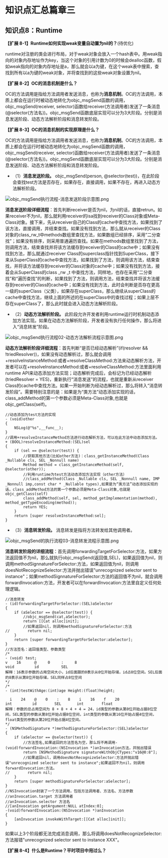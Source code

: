 # 知识点汇总篇章三

## 知识点8：Runtime

**【扩展 8-1】Runtime如何实现weak变量自动置为nil的？**(待优化)

runtime对注册的类会进行布局，对于weak对象会放入一个hash表中。用weak指向的对象内存地址作为key，当这个对象的引用计数为0的时候会dealloc函数，假如weak指向的对象内存地址是a，那么就会以a为键，在这个weak表中搜索，查找到所有以a为键的weak对象，并将查找到的这些weak对象设置为nil。

**【扩展 8-2】OC的消息机制是什么？**

OC的方法调用是指给方法调用者发送消息，也称为**消息机制**。OC的方法调用，本质上都会在运行时被动态地转化为objc_msgSend函数的调用，objc_msgSend(receiver, selector)函数给receiver(方法调用者)发送了一条消息(@selector(方法名))。objc_msgSend函数底层实现可以分为3大阶段。分别是消息发送阶段、动态方法解析阶段和消息转发阶段。


**【扩展 8-3】OC的消息机制的实现原理是什么？**

OC的方法调用是指给方法调用者发送消息，也称为**消息机制**。OC的方法调用，本质上都会在运行时被动态地转化为objc_msgSend函数的调用，objc_msgSend(receiver, selector)函数给receiver(方法调用者)发送了一条消息(@selector(方法名))。objc_msgSend函数底层实现可以分为3大阶段。分别是消息发送阶段、动态方法解析阶段和消息转发阶段。

* （1）**消息发送阶段。**  objc_msgSend(person, @selector(test))，在此阶段会查找test方法是否存在，如果存在，直接调用，如果不存在，再进入动态方法解析阶段。

![objc_msgSend执行流程-消息发送阶段示意图.png](https://upload-images.jianshu.io/upload_images/4164292-f7eb12d7a09294a5.png?imageMogr2/auto-orient/strip%7CimageView2/2/w/1240)

**消息发送阶段详细流程**：首先判断receiver是否为nil，为nil的话，直接retrun。如果receiver不为nil，那么就利用receiver的isa找到receiver的Class对象或Meta-Class对象。接下来，先从receiver自己的Class的cache中查找方法，如果找到了该方法，直接调用，并结束查找。如果没有找到方法，那么就从receiver的Class对象的class_rw_t中methods数组里查找方法，如果数组已经排序，采用“二分查找”；如果没有排序，则采用普通遍历查找。如果在methods数组里找到了方法，则调用方法，结束查找并将该方法缓存到receiver的Class的cache中；如果没有找到方法，那么就通过receiver Class的superclass指针找到SuperClass，接下来从SuperClass的cache中查找方法，如果找到了方法，则调用该方法，结束查找，并将该方法缓存到receiver的Class对象的cache中；如果没有找到方法，接着会从SuperClass的class _rw _t 中查找方法，同样地，也存在采用“二分查找”和“遍历查找”的判断，如果找到了方法，则调用方法，结束查找并将该方法缓存到receiver的Class的cache中；如果没有找到方法，此时会判断是否存在更高一级的superClass（父类），如果存在superClass，那么继续从superClass的cache中查找方法，继续上面的所述的在superClass中的查找过程；如果上层不存在superClass了，那么此时就会进入动态方法解析阶段。

* （2）**动态方法解析阶段。**  此阶段允许开发者利用runtime运行时机制动态添加方法实现。如果在动态方法解析阶段，开发者没有执行任何操作，那么将进入“消息转发”阶段。

![objc_msgSend执行流程02-动态方法解析流程示意图.png](https://upload-images.jianshu.io/upload_images/4164292-0b4dc6651b207d00.png?imageMogr2/auto-orient/strip%7CimageView2/2/w/1240)

**动态方法解析阶段详细流程**：首先判断“是否已经动态解析”(if(resolver && !triedResolver))，如果没有动态解析过，那么就会调用+resolveInstanceMethod:或者+resolveClassMethod:方法来动态解析方法，开发者可以在+resolveInstanceMethod:或者+resolveClassMethod:方法里面利用runtime API来动态添加方法实现；动态解析完成后，会标记为已经动态解析(triedResolver = YES)，重新执行“消息发送”的流程，也就是重新从receiver Class的cache中查找方法。如果一开始判断为经动态解析过，那么将转入“消息转发阶段”。需要特别注意的是：如果是为“类方法”动态添加实现的话，class_addMethod的第一个参数必须是Meta-Class对象,也就是objc_getClass(self)。

```
//动态添加为test方法的实现
- (void)other
{
    NSLog(@"%s",__func__);
}
//调用+resolveInstanceMethod方法进行动态解析方法，可以在此方法中动态添加方法。
+ (BOOL)resolveInstanceMethod:(SEL)sel
{
    if (sel == @selector(test)) {
        //获取其他方法(比如other方法)：class_getInstanceMethod(Class _Nullable cls, SEL _Nonnull name)
        Method method = class_getInstanceMethod(self, @selector(other));
        //利用runtime为test方法动态添加方法实现（other方法）
        //class_addMethod(Class _Nullable cls, SEL _Nonnull name, IMP _Nonnull imp,const char * _Nullable types),如果是为“类方法”动态添加实现的话，class_addMethod方法的第一个参数必须是Meta-Class对象,也就是objc_getClass(self)
        class_addMethod(self, sel, method_getImplementation(method), method_getTypeEncoding(method));
        return YES;
    }
    return [super resolveInstanceMethod:sel];
}
```

* （3）**消息转发阶段。**  消息转发是指将方法转发给其他调用者。

![objc_msgSend的执行流程03-消息转发流程示意图.png](https://upload-images.jianshu.io/upload_images/4164292-9b726d453273809c.png?imageMogr2/auto-orient/strip%7CimageView2/2/w/1240)

**消息转发阶段的详细流程**：首先调用forwardingTargetForSelector:方法，如果方法返回值不为nil，那么就执行objc_msgSend(返回值,SEL)，如果返回值为nil，则调用methodSignnatureForSelector:方法，如果返回值为nil，则调用doesNotRecognizeSelector:方法并抛出错误"unrecognized selector sent to instance"；如果methodSignnatureForSelector:方法的返回值不为nil，就会调用forwardInvocation:方法，开发者可以在forwardInvocation:方法里自定义任何处理逻辑。

```
//消息转发
- (id)forwardingTargetForSelector:(SEL)aSelector
{
    if (aSelector == @selector(test)) {
        //objc_msgSend(cat,aSelector);
        return [[Cat alloc]init];
        //如果返回nil，则调用methodSignatureForSelector:方法
//        return nil;
    }
    return [super forwardingTargetForSelector:aSelector];
}
//方法签名：返回值类型、参数类型
/*
- (void) test;
v    16      @     0     :     8
void         id          SEL
解释：16表示参数的占用空间大小，id后面跟的0表示从0位开始存储，id占8位空间。SEL后面的8表示从第8位开始存储，SEL同样占8位空间
*/
/*
- (int)testWithAge:(int)age Height:(float)height;

  i    24    @    0    :    8    i    16    f    20
int         id        SEL       int        float
解释：参数的总占用空间为 8 + 8 + 4 + 4 = 24，id类型的参数从第0位开始占据8位空间，SEL类型的参数从第8位开始占据8位空间，int类型的参数从第16位开始占据4位空间，float类型的参数从第20位开始占据4位空间。
*/
- (NSMethodSignature *)methodSignatureForSelector:(SEL)aSelector
{
    if (aSelector == @selector(test)) {
        //方法签名,如果返回的方法签名为空，那么将不再调用-(void)forwardInvocation:(NSInvocation *)anInvocation方法，并抛出错误
        return [NSMethodSignature signatureWithObjCTypes:"v16@0:8"];
        //如果返回nil，调用doesNotRecognizeSelector:方法并抛出错误"unrecognized selector sent to instance";如果返回不为nil，则调用forwardInvocation:方法。
//        return nil;
    }
    return [super methodSignatureForSelector:aSelector];
}
//NSInvocation封装了一个方法调用，包括方法调用者、方法名、方法参数
//anInvocation.target 方法调用者
//anInvocation.selector 方法名
//[anInvocation getArgument:NULL atIndex:0];
-(void)forwardInvocation:(NSInvocation *)anInvocation
{
    [anInvocation invokeWithTarget:[[Cat alloc]init]];
}
```

如果以上3个阶段都无法完成消息调用，那么将调用doesNotRecognizeSelector:方法报错"unrecognized selector sent to instance XXX"。

**【扩展 8-4】什么是Runtime？平时项目中用过么？**




